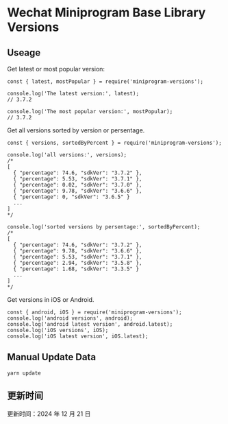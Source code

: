 
# Wechat Miniprogram Base Library Versions

## Useage

Get latest or most popular version:

```;
const { latest, mostPopular } = require('miniprogram-versions');

console.log('The latest version:', latest);
// 3.7.2

console.log('The most popular version:', mostPopular);
// 3.7.2

```

Get all versions sorted by version or persentage.

```
const { versions, sortedByPercent } = require('miniprogram-versions');

console.log('all versions:', versions);
/*
[
  { "percentage": 74.6, "sdkVer": "3.7.2" },
  { "percentage": 5.53, "sdkVer": "3.7.1" },
  { "percentage": 0.02, "sdkVer": "3.7.0" },
  { "percentage": 9.78, "sdkVer": "3.6.6" },
  { "percentage": 0, "sdkVer": "3.6.5" }
  ...
]
*/

console.log('sorted versions by persentage:', sortedByPercent);
/*
[
  { "percentage": 74.6, "sdkVer": "3.7.2" },
  { "percentage": 9.78, "sdkVer": "3.6.6" },
  { "percentage": 5.53, "sdkVer": "3.7.1" },
  { "percentage": 2.94, "sdkVer": "3.5.8" },
  { "percentage": 1.68, "sdkVer": "3.3.5" }
  ...
]
*/
```

Get versions in iOS or Android.

```
const { android, iOS } = require('miniprogram-versions');
console.log('android versions', android);
console.log('android latest version', android.latest);
console.log('iOS versions', iOS);
console.log('iOS latest version', iOS.latest);
```

## Manual Update Data

```
yarn update
```

## 更新时间

更新时间：2024 年 12 月 21 日
